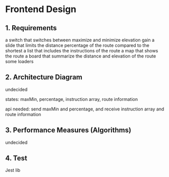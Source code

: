 
# Frontend Design

## 1. Requirements

a switch that switches between maximize and minimize elevation gain
a slide that limits the distance percentage of the route compared to the shortest
a list that includes the instructions of the route
a map that shows the route
a board that summarize the distance and elevation of the route
some loaders


## 2. Architecture Diagram

undecided

states: maxMin, percentage, instruction array, route information

api needed: send maxMin and percentage, and receive instruction array and route information 

## 3. Performance Measures (Algorithms)

undecided

## 4. Test

Jest lib


